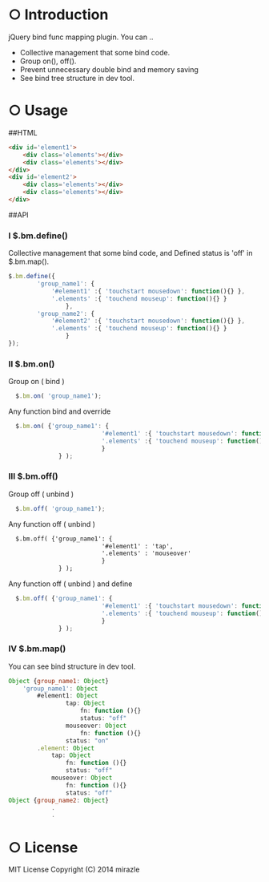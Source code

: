 # ○ Introduction

jQuery bind func mapping plugin.
You can .. 
- Collective management that some bind code.
- Group on(), off().
- Prevent unnecessary double bind and memory saving
- See bind tree structure in dev tool. 

# ○ Usage

##HTML
```html
<div id='element1'>
	<div class='elements'></div>
	<div class='elements'></div>
</div>
<div id='element2'>
	<div class='elements'></div>
	<div class='elements'></div>
</div>
```
##API

### Ⅰ $.bm.define()
Collective management that some bind code, and
Defined status is 'off' in $.bm.map().

```javascript
$.bm.define({
		'group_name1': {
			'#element1' :{ 'touchstart mousedown': function(){} },
			'.elements' :{ 'touchend mouseup': function(){} }
                },
		'group_name2': {
			'#element2' :{ 'touchstart mousedown': function(){} },
			'.elements' :{ 'touchend mouseup': function(){} }
                }
});
```

### Ⅱ $.bm.on()
Group on ( bind )
```javascript
  $.bm.on( 'group_name1');
```
Any function bind and override
```javascript
  $.bm.on( {'group_name1': {
                          '#element1' :{ 'touchstart mousedown': function(){} }},
                          '.elements' :{ 'touchend mouseup': function(){} }}
                          }
              } );
```
### Ⅲ $.bm.off()
Group off ( unbind )
```javascript
  $.bm.off( 'group_name1');
```
Any function off ( unbind )
```html
  $.bm.off( {'group_name1': {
                          '#element1' : 'tap',
                          '.elements' : 'mouseover'
                          }
              } );
```
Any function off ( unbind ) and define
```javascript
  $.bm.off( {'group_name1': {
                          '#element1' :{ 'touchstart mousedown': function(){} }},
                          '.elements' :{ 'touchend mouseup': function(){} }}
                          }
              } );
```
### Ⅳ $.bm.map()
You can see bind structure in dev tool.
```javascript
Object {group_name1: Object}
	'group_name1': Object
		#element1: Object
      			tap: Object
        			fn: function (){}
        			status: "off"
      			mouseover: Object
        			fn: function (){}
				status: "on"
		.element: Object
			tap: Object
				fn: function (){}
				status: "off"
			mouseover: Object
				fn: function (){}
				status: "off"
Object {group_name2: Object}
			.
			.
```
# ○ License

MIT License Copyright (C) 2014 mirazle


